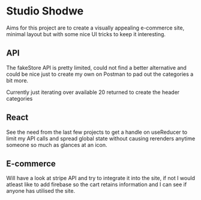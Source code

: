 # Studio Shodwe

Aims for this project are to create a visually appealing e-commerce site, minimal layout but with some nice UI tricks to keep it interesting.

## API
The fakeStore API is pretty limited, could not find a better alternative and could be nice just to create my own on Postman to pad out the categories a bit more.

Currently just iterating over available 20 returned to create the header categories

## React
See the need from the last few projects to get a handle on useReducer to limit my API calls and spread global state without causing rerenders anytime someone so much as glances at an icon.

## E-commerce
Will have a look at stripe API and try to integrate it into the site, if not I would atleast like to add firebase so the cart retains information and I can see if anyone has utilised the site.